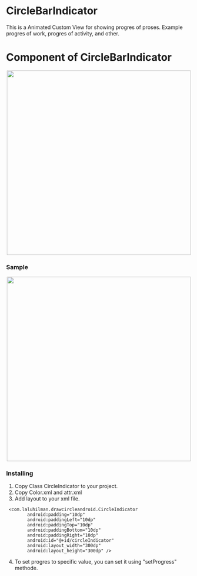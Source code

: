# CircleBarIndicator
This is a Animated Custom View for showing progres of proses. Example progres of work, progres of activity, and other.


# Component of CircleBarIndicator
<p align="center">
  <img width="500" height="500" src="http://laluhilman.com/github/circleBarIndicator/tutorialCircleColorIndicator.png">
</p>


### Sample 
<p align="center">
  <img width="500" height="500" src="http://laluhilman.com/github/circleBarIndicator/progresbar.gif">
</p>



### Installing
1. Copy Class CircleIndicator to your project.
2. Copy Color.xml and attr.xml
3. Add layout to your xml file.
```
 <com.laluhilman.drawcircleandroid.CircleIndicator
        android:padding="10dp"
        android:paddingLeft="10dp"
        android:paddingTop="10dp"
        android:paddingBottom="10dp"
        android:paddingRight="10dp"
        android:id="@+id/circleIndicator"
        android:layout_width="300dp"
        android:layout_height="300dp" />        
```
4. To set progres to specific value, you can set it using "setProgress" methode.
  
